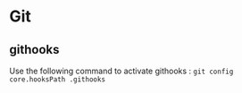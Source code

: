 # Git

## githooks
Use the following command to activate githooks : `git config core.hooksPath .githooks`